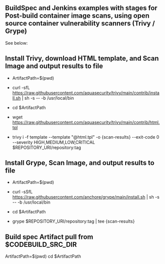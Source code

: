 ## BuildSpec and Jenkins examples with stages for Post-build container image scans, using open source container vulnerability scanners (Trivy / Grype) 
See below:

## Install Trivy, download HTML template, and Scan Image and output results to file
- ArtifactPath=$(pwd)
- curl -sfL https://raw.githubusercontent.com/aquasecurity/trivy/main/contrib/install.sh | sh -s -- -b /usr/local/bin


- cd $ArtifactPath
- wget https://raw.githubusercontent.com/aquasecurity/trivy/main/contrib/html.tpl 
- trivy i -f template --template "@html.tpl" -o {scan-results} --exit-code 0 --severity HIGH,MEDIUM,LOW,CRITICAL $REPOSITORY_URI/repository:tag

## Install Grype, Scan Image, and output results to file
 - ArtifactPath=$(pwd)
 - curl -sSfL https://raw.githubusercontent.com/anchore/grype/main/install.sh | sh -s -- -b /usr/local/bin
 
 - cd $ArtifactPath
 - grype $REPOSITORY_URI/repository:tag | tee {scan-results}
 
 
## Build spec Artifact pull from $CODEBUILD_SRC_DIR
ArtifactPath=$(pwd)
cd $ArtifactPath
